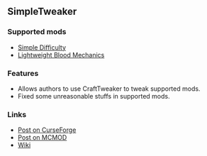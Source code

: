## SimpleTweaker
### Supported mods
- [Simple Difficulty](https://www.curseforge.com/minecraft/mc-mods/simpledifficulty)
- [Lightweight Blood Mechanics](https://www.curseforge.com/minecraft/mc-mods/lightweight-blood-mechanics)

### Features
- Allows authors to use CraftTweaker to tweak supported mods.
- Fixed some unreasonable stuffs in supported mods.

### Links
- [Post on CurseForge](https://www.curseforge.com/minecraft/mc-mods/simpletweaker)
- [Post on MCMOD](https://www.mcmod.cn/class/12065.html)
- [Wiki](https://wheat-paper-team.gitbook.io/dark2932s-wiki/simpletweaker)
